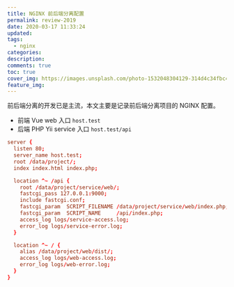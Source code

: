 ```yaml
---
title: NGINX 前后端分离配置
permalink: review-2019
date: 2020-03-17 11:33:24
updated:
tags:
  - nginx
categories:
description:
comments: true
toc: true
cover_img: https://images.unsplash.com/photo-1532048304129-314d4c34fbc4?ixlib=rb-1.2.1&ixid=eyJhcHBfaWQiOjEyMDd9&auto=format&fit=crop&w=480&q=80
feature_img:
---
```


前后端分离的开发已是主流，本文主要是记录前后端分离项目的 NGINX 配置。

<!-- more -->

- 前端 Vue web 入口 `host.test`
- 后端 PHP Yii service 入口 `host.test/api`

```conf
server {
  listen 80;
  server_name host.test;
  root /data/project/;
  index index.html index.php;

  location ^~ /api {
    root /data/project/service/web/;
    fastcgi_pass 127.0.0.1:9000;
    include fastcgi.conf;
    fastcgi_param  SCRIPT_FILENAME /data/project/service/web/index.php;
    fastcgi_param  SCRIPT_NAME     /api/index.php;
    access_log logs/service-access.log;
    error_log logs/service-error.log;
  }

  location ^~ / {
    alias /data/project/web/dist/;
    access_log logs/web-access.log;
    error_log logs/web-error.log;
  }
}
```
